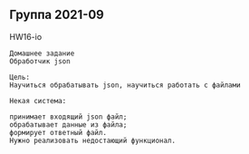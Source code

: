 Группа 2021-09
----------------------------------------------------------------------------------------------------

HW16-io

    Домашнее задание
    Обработчик json
    
    Цель:
    Научиться обрабатывать json, научиться работать с файлами
    
    Некая система:
    
    принимает входящий json файл;
    обрабатывает данные из файла;
    формирует ответный файл.
    Нужно реализовать недостающий функционал.
     
